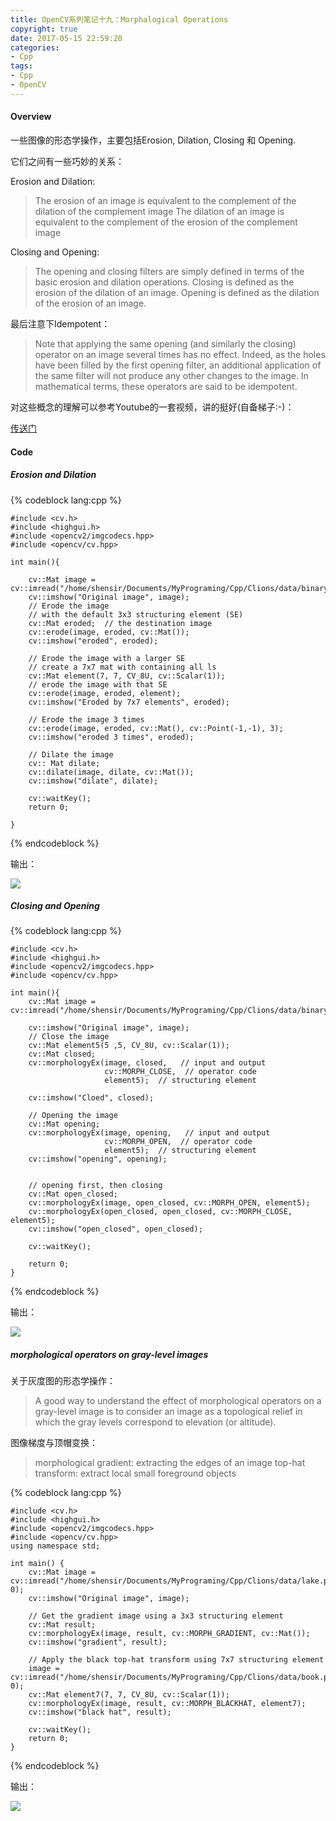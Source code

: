 ```yaml
---
title: OpenCV系列笔记十九：Morphalogical Operations
copyright: true
date: 2017-05-15 22:59:20
categories:
- Cpp
tags:
- Cpp
- OpenCV
---
```




#### Overview

一些图像的形态学操作，主要包括Erosion, Dilation, Closing 和 Opening.

它们之间有一些巧妙的关系：

Erosion and Dilation:
>The erosion of an image is equivalent to the complement of the
dilation of the complement image
The dilation of an image is equivalent to the complement of the
erosion of the complement image

Closing and Opening:

>The opening and closing filters are simply defined in terms of the basic
erosion and dilation operations. Closing is defined as the erosion of the
dilation of an image. Opening is defined as the dilation of the erosion of
an image.


最后注意下Idempotent：
>Note that applying the same opening (and similarly the closing) operator on an image several times has no effect. Indeed, as the holes have been filled by the first opening filter, an additional application of the same filter will not produce any other changes to the image. In mathematical terms, these operators are said to be idempotent.


对这些概念的理解可以参考Youtube的一套视频，讲的挺好(自备梯子:-)：

[传送门](https://www.youtube.com/watch?v=BldfktFW1bQ)

#### Code

##### Erosion and Dilation

{% codeblock lang:cpp %}

    #include <cv.h>
    #include <highgui.h>
    #include <opencv2/imgcodecs.hpp>
    #include <opencv/cv.hpp>

    int main(){

        cv::Mat image = cv::imread("/home/shensir/Documents/MyPrograming/Cpp/Clions/data/binary.bmp");
        cv::imshow("Original image", image);
        // Erode the image
        // with the default 3x3 structuring element (SE)
        cv::Mat eroded;  // the destination image
        cv::erode(image, eroded, cv::Mat());
        cv::imshow("eroded", eroded);

        // Erode the image with a larger SE
        // create a 7x7 mat with containing all ls
        cv::Mat element(7, 7, CV_8U, cv::Scalar(1));
        // erode the image with that SE
        cv::erode(image, eroded, element);
        cv::imshow("Eroded by 7x7 elements", eroded);

        // Erode the image 3 times
        cv::erode(image, eroded, cv::Mat(), cv::Point(-1,-1), 3);
        cv::imshow("eroded 3 times", eroded);

        // Dilate the image
        cv:: Mat dilate;
        cv::dilate(image, dilate, cv::Mat());
        cv::imshow("dilate", dilate);

        cv::waitKey();
        return 0;

    }

{% endcodeblock %}

输出：

![](http://blog-1252464519.costj.myqcloud.com/170515/Selection_051502.png)


##### Closing and Opening

{% codeblock lang:cpp %}

    #include <cv.h>
    #include <highgui.h>
    #include <opencv2/imgcodecs.hpp>
    #include <opencv/cv.hpp>

    int main(){
        cv::Mat image = cv::imread("/home/shensir/Documents/MyPrograming/Cpp/Clions/data/binary.bmp");

        cv::imshow("Original image", image);
        // Close the image
        cv::Mat element5(5 ,5, CV_8U, cv::Scalar(1));
        cv::Mat closed;
        cv::morphologyEx(image, closed,   // input and output
                         cv::MORPH_CLOSE,  // operator code
                         element5);  // structuring element

        cv::imshow("Cloed", closed);

        // Opening the image
        cv::Mat opening;
        cv::morphologyEx(image, opening,   // input and output
                         cv::MORPH_OPEN,  // operator code
                         element5);  // structuring element
        cv::imshow("opening", opening);


        // opening first, then closing
        cv::Mat open_closed;
        cv::morphologyEx(image, open_closed, cv::MORPH_OPEN, element5);
        cv::morphologyEx(open_closed, open_closed, cv::MORPH_CLOSE, element5);
        cv::imshow("open_closed", open_closed);

        cv::waitKey();

        return 0;
    }


{% endcodeblock %}


输出：

![](http://blog-1252464519.costj.myqcloud.com/170515/Selection_051503.png)


##### morphological operators on gray-level images

关于灰度图的形态学操作：

>A good way to understand the effect of morphological operators on a
gray-level image is to consider an image as a topological relief in which
the gray levels correspond to elevation (or altitude). 

图像梯度与顶帽变换：

>morphological gradient: extracting the edges of an image
>top-hat transform:  extract local small foreground objects 


{% codeblock lang:cpp %}

    #include <cv.h>
    #include <highgui.h>
    #include <opencv2/imgcodecs.hpp>
    #include <opencv/cv.hpp>
    using namespace std;

    int main() {
        cv::Mat image = cv::imread("/home/shensir/Documents/MyPrograming/Cpp/Clions/data/lake.png", 0);
        cv::imshow("Original image", image);

        // Get the gradient image using a 3x3 structuring element
        cv::Mat result;
        cv::morphologyEx(image, result, cv::MORPH_GRADIENT, cv::Mat());
        cv::imshow("gradient", result);

        // Apply the black top-hat transform using 7x7 structuring element
        image = cv::imread("/home/shensir/Documents/MyPrograming/Cpp/Clions/data/book.png", 0);
        cv::Mat element7(7, 7, CV_8U, cv::Scalar(1));
        cv::morphologyEx(image, result, cv::MORPH_BLACKHAT, element7);
        cv::imshow("black hat", result);

        cv::waitKey();
        return 0;
    }


{% endcodeblock %}

输出：

![](http://blog-1252464519.costj.myqcloud.com/1705/Selection_052401.png)














